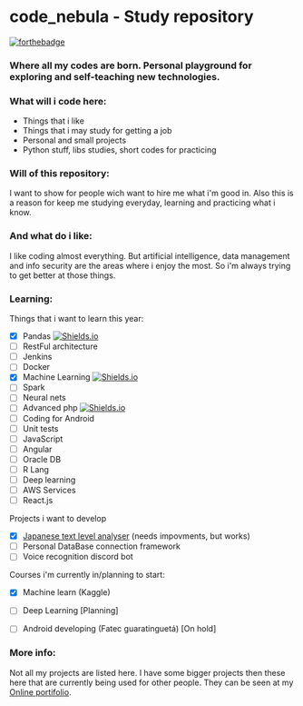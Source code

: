 # code_nebula - Study repository
[![forthebadge](https://forthebadge.com/images/badges/built-with-love.svg)](http://forthebadge.com)

### Where all my codes are born. Personal playground for exploring and self-teaching new technologies.

### What will i code here:
- Things that i like
- Things that i may study for getting a job
- Personal and small projects
- Python stuff, libs studies, short codes for practicing

### Will of this repository:
I want to show for people wich want to hire me what i'm good in.
Also this is a reason for keep me studying everyday, learning and practicing what i know.

### And what do i like:
I like coding almost everything. But artificial intelligence, data management and info security are
the areas where i enjoy the most.
So i'm always trying to get better at those things.

### Learning:
Things that i want to learn this year:
- [x] Pandas [![Shields.io](https://img.shields.io/badge/ENDED-21%2F02%2F2019-green.svg)](http://shields.io/)
- [ ] RestFul architecture
- [ ] Jenkins
- [ ] Docker
- [x] Machine Learning [![Shields.io](https://img.shields.io/badge/ENDED-11%2F03%2F2019-green.svg)](http://shields.io/)
- [ ] Spark
- [ ] Neural nets
- [ ] Advanced php [![Shields.io](https://img.shields.io/static/v1.svg?label=&message=Studying&color=blue)](http://shields.io/)
- [ ] Coding for Android
- [ ] Unit tests
- [ ] JavaScript
- [ ] Angular
- [ ] Oracle DB
- [ ] R Lang
- [ ] Deep learning
- [ ] AWS Services
- [ ] React.js

Projects i want to develop
- [x] [Japanese text level analyser](http://antalord.pythonanywhere.com/apps/japanese) (needs impovments, but works)
- [ ] Personal DataBase connection framework
- [ ] Voice recognition discord bot

Courses i'm currently in/planning to start:
- [x] Machine learn (Kaggle)
- [ ] Deep Learning [Planning]
- [ ] Android developing (Fatec guaratinguetá) [On hold]


### More info:
Not all my projects are listed here. I have some bigger projects then these here
that are currently being used for other people.
They can be seen at my [Online portifolio](http://antalord.pythonanywhere.com/work).

